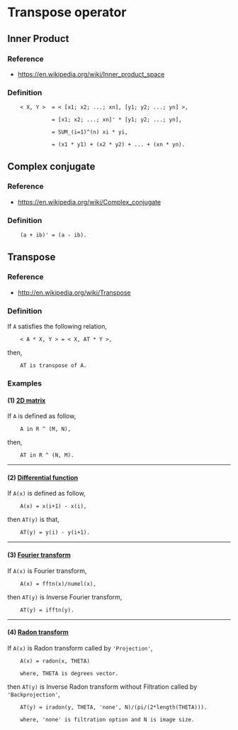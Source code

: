 # Transpose operator

## Inner Product
### Reference
- https://en.wikipedia.org/wiki/Inner_product_space

### Definition

        < X, Y >  = < [x1; x2; ...; xn], [y1; y2; ...; yn] >,  

                  = [x1; x2; ...; xn]' * [y1; y2; ...; yn],  

                  = SUM_(i=1)^(n) xi * yi,   

                  = (x1 * y1) + (x2 * y2) + ... + (xn * yn).

## Complex conjugate
### Reference
- https://en.wikipedia.org/wiki/Complex_conjugate
 
### Definition
        (a + ib)' = (a - ib).

## Transpose
### Reference
- http://en.wikipedia.org/wiki/Transpose

### Definition
If `A` satisfies the following relation,   

        < A * X, Y > = < X, AT * Y >,  

then,

        AT is transpose of A.
        
### Examples
#### (1) [2D matrix](http://en.wikipedia.org/wiki/Transpose)

If `A` is defined as follow,

        A in R ^ (M, N),

then,

        AT in R ^ (N, M).
---
#### (2) [Differential function](https://en.wikipedia.org/wiki/Differential_operator)

If `A(x)` is  defined as follow,

        A(x) = x(i+1) - x(i),
        
then `AT(y)` is that,

        AT(y) = y(i) - y(i+1).
---
#### (3) [Fourier transform](https://en.wikipedia.org/wiki/Fourier_transform)

If `A(x)` is Fourier transform,

        A(x) = fftn(x)/numel(x),

then `AT(y)` is Inverse Fourier transform,
          
        AT(y) = ifftn(y).
---
#### (4) [Radon transform](https://en.wikipedia.org/wiki/Radon_transform) 

If `A(x)` is Radon transform called by `'Projection'`,

        A(x) = radon(x, THETA)
        
        where, THETA is degrees vector.
        
then `AT(y)` is Inverse Radon transform without Filtration called by `'Backprojection'`, 

        AT(y) = iradon(y, THETA, 'none', N)/(pi/(2*length(THETA))).
        
        where, 'none' is filtration option and N is image size. 
        
